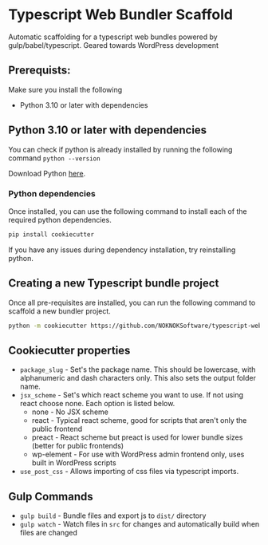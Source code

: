 # Typescript Web Bundler Scaffold
Automatic scaffolding for a typescript web bundles powered by gulp/babel/typescript. Geared towards WordPress development

## Prerequists:
Make sure you install the following
- Python 3.10 or later with dependencies

## Python 3.10 or later with dependencies
You can check if python is already installed by running the following command ```python --version```

Download Python [here](https://www.python.org/downloads/). 

### Python dependencies
Once installed, you can use the following command to install each of the required python dependencies.
``` sh
pip install cookiecutter
```

If you have any issues during dependency installation, try reinstalling python.


## Creating a new Typescript bundle project
Once all pre-requisites are installed, you can run the following command to scaffold a new bundler project.
``` sh
python -m cookiecutter https://github.com/NOKNOKSoftware/typescript-web-bundler-scaffold
```

## Cookiecutter properties
- ```package_slug``` - Set's the package name. This should be lowercase, with alphanumeric and dash characters only. This also sets the output folder name.
- ```jsx_scheme``` - Set's which react scheme you want to use. If not using react choose none. Each option is listed below.
  - none - No JSX scheme
  - react - Typical react scheme, good for scripts that aren't only the public frontend
  - preact -  React scheme but preact is used for lower bundle sizes (better for public frontends)
  - wp-element - For use with WordPress admin frontend only, uses built in WordPress scripts
- ```use_post_css``` - Allows importing of css files via typescript imports.

## Gulp Commands
- ```gulp build``` - Bundle files and export js to ```dist/``` directory
- ```gulp watch``` - Watch files in ```src``` for changes and automatically build when files are changed
